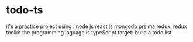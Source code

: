 # todo-ts

it's a practice project using :
node js
react js
mongodb
prsima
redux: redux toolkit
the programming laguage is typeScript
target: build a todo list

